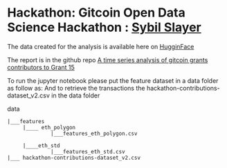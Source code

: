 # Hackathon: Gitcoin Open Data Science Hackathon : [Sybil Slayer](https://gitcoin.co/issue/29389#) 

The data created for the analysis is available here on [HugginFace](https://huggingface.co/datasets/Poupou/Gitcoin-ODS-Hackhaton-GR15) 

The report is in the github repo [A time series analysis of gitcoin grants contributors to Grant 15](https://github.com/poupou-web3/GC-ODS-Sybil/blob/main/A%20time%20series%20analysis%20of%20gitcoin%20grants%20contributors%20to%20Grant%2015.pdf)

To run the jupyter notebook please put the feature dataset in a data folder as follow as:
And to retrieve the transactions the hackathon-contributions-dataset_v2.csv in the data folder


data

    |___features
         |____ eth_polygon
                  |___features_eth_polygon.csv    
        
         |____eth_std
                  |___features_eth_std.csv      
    |___ hackathon-contributions-dataset_v2.csv

